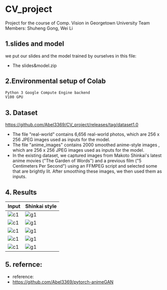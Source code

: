 # CV_project
Project for the course of Comp. Vision in Georgetown University
Team Members: Shuheng Gong, Wei Li


## 1.slides and model
we put our slides and the model trained by ourselves in this file:
- The slides&model.zip

## 2.Environmental setup of Colab
```xml
Python 3 Google Compute Engine backend
V100 GPU
```

## 3. Dataset
https://github.com/Abel3369/CV_project/releases/tag/dataset1.0
- The file "real-world" contains 6,656 real-world photos, which are 256 x 256 JPEG images used as inputs for the model.
- The file "anime_images" contains 2000 smoothed anime-style images , which are 256 x 256 JPEG images used as inputs for the model.
- In the existing dataset, we captured images from Makoto Shinkai's latest anime movies ("The Garden of Words") and a previous film ("5 Centimeters Per Second") using an FFMPEG script and selected some that are brightly lit. After smoothing these images, we then used them as inputs.

## 4. Results
| Input | Shinkai style |
|--|--|
|![c1](./example/input/1.jpg)|![g1](./example/output/1.jpg)|
|![c1](./example/input/2.jpg)|![g1](./example/output/1.jpg)|
|![c1](./example/input/3.jpg)|![g1](./example/output/1.jpg)|
|![c1](./example/input/4.jpg)|![g1](./example/output/1.jpg)|
|![c1](./example/input/5.jpg)|![g1](./example/output/1.jpg)|

## 5. refernce:
- reference:
- https://github.com/Abel3369/pytorch-animeGAN
